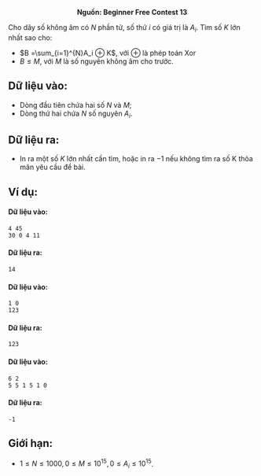 **<center>Nguồn: Beginner Free Contest 13</center>**

Cho dãy số không âm có $N$ phần tử, số thứ $i$ có giá trị là $A_i$. Tìm số $K$ lớn nhất sao cho:
- $B =\sum_{i=1}^{N}A_i ⊕ K$, với $⊕$ là phép toán $\text{Xor}$
- $B ≤ M$, với $M$ là số nguyên không âm cho trước.

## Dữ liệu vào:
- Dòng đầu tiên chứa hai số $N$ và $M$;
- Dòng thứ hai chứa $N$ số nguyên $A_i$.

## Dữ liệu ra:
- In ra một số $K$ lớn nhất cần tìm, hoặc in ra $-1$ nếu không tìm ra số K thỏa mãn yêu cầu đề bài.

## Ví dụ:
#### Dữ liệu vào:
```
4 45
30 0 4 11
```

#### Dữ liệu ra:
```
14
```

#### Dữ liệu vào:
```
1 0
123
```

#### Dữ liệu ra:
```
123
```

#### Dữ liệu vào:
```
6 2
5 5 1 5 1 0
```

#### Dữ liệu ra:
```
-1
```

## Giới hạn:
- $1 ≤ N ≤ 1000, 0 ≤ M ≤ 10^{15}, 0 ≤ A_i ≤ 10^{15}$.